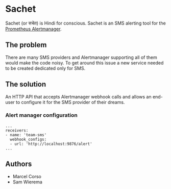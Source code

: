 # Sachet
Sachet (or सचेत) is Hindi for conscious. Sachet is an SMS alerting tool for the [Prometheus Alertmanager](https://github.com/prometheus/alertmanager).

## The problem
There are many SMS providers and Alertmanager supporting all of them would make the code noisy. To get around this issue a new service needed to be created dedicated only for SMS.

## The solution
An HTTP API that accepts Alertmanager webhook calls and allows an end-user to configure it for the SMS provider of their dreams.


### Alert manager configuration

```
...
receivers:
- name: 'team-sms'
  webhook_configs:
  - url: 'http://localhost:9876/alert'
...
```


## Authors
* Marcel Corso
* Sam Wierema
